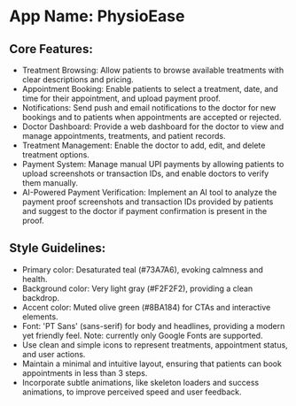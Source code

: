 # **App Name**: PhysioEase

## Core Features:

- Treatment Browsing: Allow patients to browse available treatments with clear descriptions and pricing.
- Appointment Booking: Enable patients to select a treatment, date, and time for their appointment, and upload payment proof.
- Notifications: Send push and email notifications to the doctor for new bookings and to patients when appointments are accepted or rejected.
- Doctor Dashboard: Provide a web dashboard for the doctor to view and manage appointments, treatments, and patient records.
- Treatment Management: Enable the doctor to add, edit, and delete treatment options.
- Payment System: Manage manual UPI payments by allowing patients to upload screenshots or transaction IDs, and enable doctors to verify them manually.
- AI-Powered Payment Verification: Implement an AI tool to analyze the payment proof screenshots and transaction IDs provided by patients and suggest to the doctor if payment confirmation is present in the proof.

## Style Guidelines:

- Primary color: Desaturated teal (#73A7A6), evoking calmness and health.
- Background color: Very light gray (#F2F2F2), providing a clean backdrop.
- Accent color: Muted olive green (#8BA184) for CTAs and interactive elements.
- Font: 'PT Sans' (sans-serif) for body and headlines, providing a modern yet friendly feel. Note: currently only Google Fonts are supported.
- Use clean and simple icons to represent treatments, appointment status, and user actions.
- Maintain a minimal and intuitive layout, ensuring that patients can book appointments in less than 3 steps.
- Incorporate subtle animations, like skeleton loaders and success animations, to improve perceived speed and user feedback.